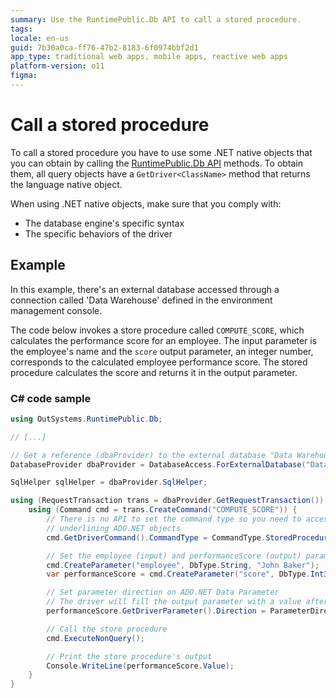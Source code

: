 ```yaml
---
summary: Use the RuntimePublic.Db API to call a stored procedure.
tags: 
locale: en-us
guid: 7b30a0ca-ff76-47b2-8183-6f0974bbf2d1
app_type: traditional web apps, mobile apps, reactive web apps
platform-version: o11
figma:
---
```


# Call a stored procedure

To call a stored procedure you have to use some .NET native objects that you can obtain by calling the [RuntimePublic.Db API](<intro.md>) methods. To obtain them, all query objects have a `GetDriver<ClassName>` method that returns the language native object.

When using .NET native objects, make sure that you comply with:

* The database engine's specific syntax
* The specific behaviors of the driver

## Example

In this example, there's an external database accessed through a connection called 'Data Warehouse' defined in the environment management console.

The code below invokes a store procedure called `COMPUTE_SCORE`, which calculates the performance score for an employee. The input parameter is the employee's name and the `score` output parameter, an integer number, corresponds to the calculated employee performance score. The stored procedure calculates the score and returns it in the output parameter.

### C# code sample

```csharp
using OutSystems.RuntimePublic.Db;

// [...]

// Get a reference (dbaProvider) to the external database "Data Warehouse"
DatabaseProvider dbaProvider = DatabaseAccess.ForExternalDatabase("Data Warehouse");

SqlHelper sqlHelper = dbaProvider.SqlHelper;

using (RequestTransaction trans = dbaProvider.GetRequestTransaction()) {
    using (Command cmd = trans.CreateCommand("COMPUTE_SCORE")) {
        // There is no API to set the command type so you need to access the
        // underlining ADO.NET objects
        cmd.GetDriverCommand().CommandType = CommandType.StoredProcedure;

        // Set the employee (input) and performanceScore (output) parameters
        cmd.CreateParameter("employee", DbType.String, "John Baker");
        var performanceScore = cmd.CreateParameter("score", DbType.Int32, DBNull.Value);

        // Set parameter direction on ADO.NET Data Parameter
        // The driver will fill the output parameter with a value after the query executes
        performanceScore.GetDriverParameter().Direction = ParameterDirection.Output;

        // Call the store procedure
        cmd.ExecuteNonQuery();

        // Print the store procedure's output
        Console.WriteLine(performanceScore.Value);
    }
}
```
